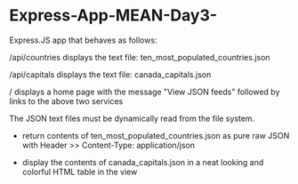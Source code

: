 # Express-App-MEAN-Day3-
Express.JS app that behaves as follows:

/api/countries displays the text file: ten_most_populated_countries.json

/api/capitals displays the text file: canada_capitals.json

/ displays a home page with the message "View JSON feeds" followed by links to the above two services

The JSON text files must be dynamically read from the file system.

- return contents of ten_most_populated_countries.json as pure raw JSON with Header >> Content-Type: application/json

- display the contents of canada_capitals.json in a neat looking and colorful HTML table in the view
